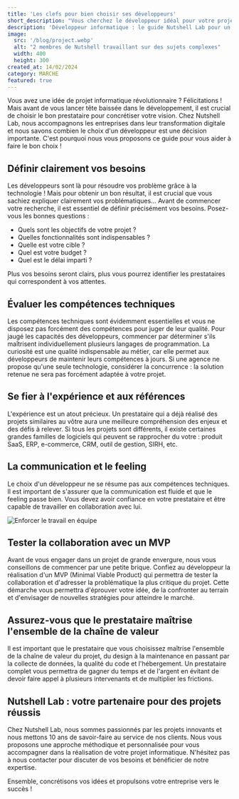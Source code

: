 ```yaml
---
title: 'Les clefs pour bien choisir ses développeurs'
short_description: "Vous cherchez le développeur idéal pour votre projet informatique ? Découvrez nos conseils pour faire le bon choix et assurez-vous de maîtriser l'ensemble de la chaîne de valeur de votre projet. Nutshell Lab, votre partenaire pour des projets réussis !"
description: 'Développeur informatique : le guide Nutshell Lab pour un projet réussi.'
image:
  src: '/blog/project.webp'
  alt: "2 membres de Nutshell travaillant sur des sujets complexes"
  width: 400
  height: 300
created_at: 14/02/2024
category: MARCHE
featured: true
---
```

Vous avez une idée de projet informatique révolutionnaire ? Félicitations ! Mais avant de vous lancer tête baissée dans le développement, il est crucial de choisir le bon prestataire pour concrétiser votre vision. Chez Nutshell Lab, nous accompagnons les entreprises dans leur transformation digitale et nous savons combien le choix d'un développeur est une décision importante. C'est pourquoi nous vous proposons ce guide pour vous aider à faire le bon choix !

## Définir clairement vos besoins

Les développeurs sont là pour résoudre vos problème grâce à la technologie ! Mais pour obtenir un bon résultat, il est crucial que vous sachiez expliquer clairement vos problématiques... Avant de commencer votre recherche, il est essentiel de définir précisément vos besoins. Posez-vous les bonnes questions :

* Quels sont les objectifs de votre projet ?
* Quelles fonctionnalités sont indispensables ?
* Quelle est votre cible ?
* Quel est votre budget ?
* Quel est le délai imparti ?

Plus vos besoins seront clairs, plus vous pourrez identifier les prestataires qui correspondent à vos attentes.

## Évaluer les compétences techniques

Les compétences techniques sont évidemment essentielles et vous ne disposez pas forcément des compétences pour juger de leur qualité. Pour jaugé les capacités des développeurs, commencer par déterminer s'ils maîtrisent individuellement plusieurs langages de programmation. La curiosité est une qualité indispensable au métier, car elle permet aux développeurs de maintenir leurs compétences à jours. Si une agence ne propose qu'une seule technologie, considérer la concurrence : la solution retenue ne sera pas forcément adaptée à votre projet. 

## Se fier à l'expérience et aux références

L'expérience est un atout précieux. Un prestataire qui a déjà réalisé des projets similaires au vôtre aura une meilleure compréhension des enjeux et des défis à relever. Si tous les projets sont différents, il existe certaines grandes familles de logiciels qui peuvent se rapprocher du votre : produit SaaS, ERP, e-commerce, CRM, outil de gestion, SIRH, etc.

## La communication et le feeling

Le choix d'un développeur ne se résume pas aux compétences techniques. Il est important de s'assurer que la communication est fluide et que le feeling passe bien. Vous devez avoir confiance en votre prestataire et être capable de travailler en collaboration avec lui.

![Enforcer le travail en équipe](/blog/team.webp)

## Tester la collaboration avec un MVP

Avant de vous engager dans un projet de grande envergure, nous vous conseillons de commencer par une petite brique. Confiez au développeur la réalisation d'un MVP (Minimal Viable Product) qui permettra de tester la collaboration et d'adresser la problématique la plus critique du projet. Cette démarche vous permettra d'éprouver votre idée, de la confronter au terrain et d'envisager de nouvelles stratégies pour atteindre le marché.

## Assurez-vous que le prestataire maîtrise l'ensemble de la chaîne de valeur

Il est important que le prestataire que vous choisissez maîtrise l'ensemble de la chaîne de valeur du projet, du design à la maintenance en passant par la collecte de données, la qualité du code et l'hébergement. Un prestataire complet vous permettra de gagner du temps et de l'argent en évitant de devoir faire appel à plusieurs intervenants et de multiplier les frictions.

## Nutshell Lab : votre partenaire pour des projets réussis

Chez Nutshell Lab, nous sommes passionnés par les projets innovants et nous mettons 10 ans de savoir-faire au service de nos clients. Nous vous proposons une approche méthodique et personnalisée pour vous accompagner dans la réalisation de votre projet informatique. N'hésitez pas à nous contacter pour discuter de vos besoins et bénéficier de notre expertise.

Ensemble, concrétisons vos idées et propulsons votre entreprise vers le succès !
